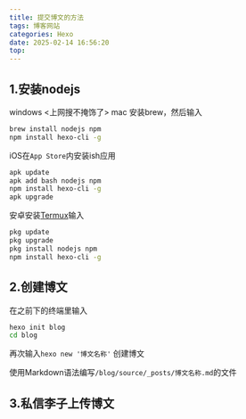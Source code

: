 ```yaml
---
title: 提交博文的方法
tags: 博客网站
categories: Hexo
date: 2025-02-14 16:56:20
top:
---
```


## 1.安装nodejs ##

windows <上网搜不掩饰了>
mac 安装brew，然后输入
```bash
brew install nodejs npm
npm install hexo-cli -g
```
iOS在`App Store`内安装ish应用
```bash
apk update
apk add bash nodejs npm
npm install hexo-cli -g
apk upgrade
```
安卓安装[Termux](https://www.123865.com/s/DjgcVv-YJ9Ad)输入
```bash
pkg update
pkg upgrade
pkg install nodejs npm
npm install hexo-cli -g
```

## 2.创建博文 ##
在之前下的终端里输入
```bash
hexo init blog
cd blog
```
再次输入`hexo new '博文名称'`
创建博文

使用Markdown语法编写`/blog/source/_posts/博文名称.md`的文件

## 3.私信李子上传博文 ##
